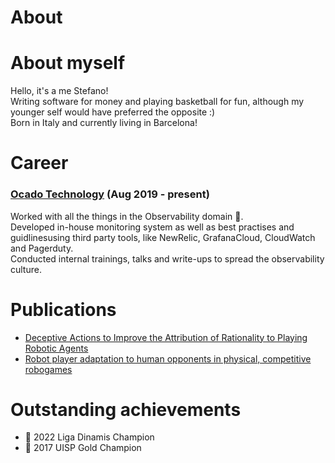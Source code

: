 # About


# About myself

Hello, it's a me Stefano!  
Writing software for money and playing basketball for fun, although my younger self would have preferred the opposite :)  
Born in Italy and currently living in Barcelona! 

# Career

### [Ocado Technology](https://www.ocadogroup.com/technology/technology-pioneers/) (Aug 2019 - present)

Worked with all the things in the Observability domain :telescope:.  
Developed in-house monitoring system as well as best practises and guidlinesusing third party tools, like NewRelic, GrafanaCloud, CloudWatch and Pagerduty.  
Conducted internal trainings, talks and write-ups to spread the observability culture.

# Publications

* [Deceptive Actions to Improve the Attribution of Rationality to Playing Robotic Agents](https://doi.org/10.1007/s12369-020-00647-8)
* [Robot player adaptation to human opponents in physical, competitive robogames](http://doi.org/10.1109/RO-MAN47096.2020.9223576)

# Outstanding achievements

* :basketball: 2022 Liga Dinamis Champion
* :basketball: 2017 UISP Gold Champion



